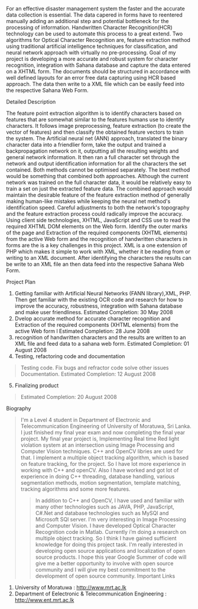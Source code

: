 For an effective disaster management system the faster and the accurate  data collection is essential. The data capered in forms have to reentered manually adding an additional step and potential bottleneck for the processing of information. Handwritten Character Recognition(HCR) technology can be used to automate this process to a great extend.
Two algorithms for Optical Character Recognition are, feature extraction method using traditional artificial intelligence techniques for classification, and neural network approach with virtually no pre-processing.
Goal of my project is developing a more accurate and robust system for character recognition, integration with Sahana database and capture the data entered on a XHTML form. The documents should be structured in accordance with well defined layouts for an error free data capturing using HCR based approach. The data then write to a XML file which can be easily feed into the respective Sahana Web Form.


Detailed Description

The feature point extraction algorithm is to identify characters based on features that are somewhat similar to the features humans use to identify characters. It follows image preprocessing, feature extraction (to create the vector of features) and then classify the obtained feature vectors to train the system.
The Artificial neural net (ANN) approach, translated the binary character data into a friendlier form, take the output  and trained a backpropagation network on it, outputting all the resulting weights and general network information. It then ran a full character set through the network and output identification information for all the characters the set contained.
Both methods cannot be optimised separately. The best method would be something that combined both approaches. Although the current network was trained on the full character data, it would be relatively easy to train a set on just the extracted feature data. The combined approach would maintain the desirable feature of the feature extraction method of generally making human-like mistakes while keeping the neural net method's identification speed. Careful adjustments to both the network's topography and the feature extraction process could radically improve the accuracy.
Using client side technologies, XHTML, JavaScript and CSS use to read the required XHTML DOM elements on the Web form. Identify the outer marks of the page and Extraction of the required components (XHTML elements) from the active Web form and  the recognition of handwritten characters in forms are the is a key challenges in this project. XML is a one extension of PHP which makes it simple to work with XML, whether it be reading from or writing to an XML document. After identifying the characters the results can be write to an XML file an then data  feed into the respective Sahana Web Form.


Project Plan

1.	Getting familiar with Artificial Neural Networks (FANN library),XML,  PHP. Then get familiar with the existing OCR code and research for how to improve the accuracy, robustness, integration with Sahana database and make user friendliness.
Estimated Completion: 30 May 2008
2.	Dvelop accurate method for accurate character recognition and Extraction of the required components (XHTML elements) from the active Web form l
Estimated Completion: 28 June 2008
3.	recognition of handwritten characters and the results are written to an XML file and feed data to a sahana web form.
Estimated Completion: 01 August 2008
4.	Testing, refactoring code and documentation
> Testing code.
> Fix bugs and refractor code solve other issues
> Documentation.
Estimated Completion: 12 August 2008

5.	Finalizing product
> Estimated Completion: 20 August 2008


Biography

> I'm a Level 4 student in Department of Electronic and Telecommunication Engineering of University of Moratuwa, Sri Lanka. I just finished my final year exam and now completing the final year project. My final year project is, Implementing Real time Red light violation system at an intersection using Image Processing and Computer Vision techniques. C++ and OpenCV libries are used for that. I implement a multiple object tracking algorithm, which is based on feature tracking, for the project. So I have lot more experience in working with C++ and openCV. Also I have worked and got lot of experience in doing C++ threading, database handling, various segmentation methods, motion segmentation, template matching, tracking algorithms and some more features.
> > In addition to C++ and OpenCV, I have used and familiar with many other technologies such as JAVA, PHP, JavaScript, C#.Net and database technologies such as MySQl and Microsoft SQl server.
I'm very interesting in Image Processing and Computer Vision. I have developed Optical Character Recognition code in Matlab. Currently i’m doing a research on multiple object tracking.
> > So I think I have gained sufficient knowledge for doing this project task. I'm really interested in developing open source applications and localization of open source products. I hope this year Google Summer of code will give me a better opportunity to involve with open source community and I will give my best commitment to the development of open source community.
Important Links
1. University of Moratuwa : http://www.mrt.ac.lk
2. Department of Eelectronic & Telecommunication Engineering : http://www.ent.mrt.ac.lk